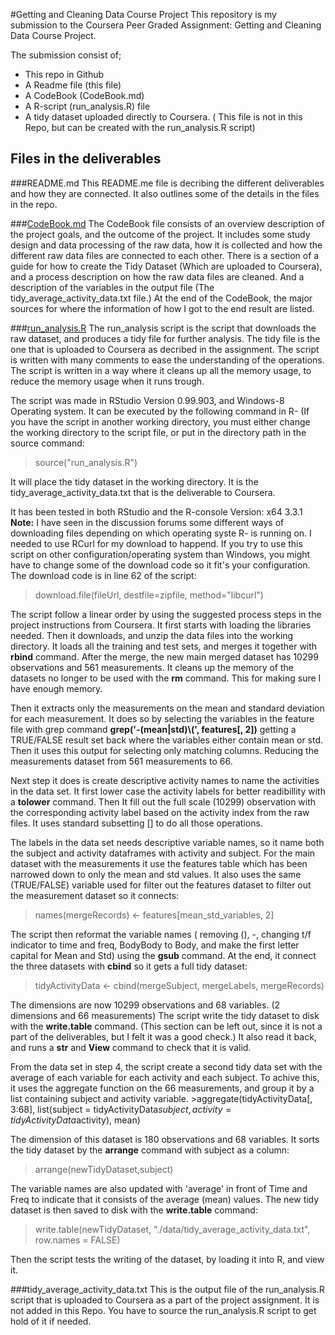 #Getting and Cleaning Data Course Project
This repository is my submission to the Coursera Peer Graded Assignment: Getting and Cleaning Data Course Project.

The submission consist of;
- This repo in Github
- A Readme file (this file)
- A CodeBook (CodeBook.md)
- A R-script (run_analysis.R) file
- A tidy dataset uploaded directly to Coursera. ( This file is not in this Repo, but can be created with the run_analysis.R script)

## Files in the deliverables

###README.md
This README.me file is decribing the different deliverables and how they are connected.
It also outlines some of the details in the files in the repo.

###[CodeBook.md](https://github.com/MHaneferd/Getting-and-Cleaning-Data-Course-Project/blob/master/CodeBook.md)
The CodeBook file consists of an overview description of the project goals, and the outcome of the project.
It includes some study design and data processing of the raw data, how it is collected and how the different raw data files are connected to each other.
There is a section of a guide for how to create the Tidy Dataset (Which are uploaded to Coursera), and a process description on how the raw data files are cleaned. And a description of the variables in the output file (The tidy_average_activity_data.txt file.)
At the end of the CodeBook, the major sources for where the information of how I got to the end result are listed.

###[run_analysis.R](https://github.com/MHaneferd/Getting-and-Cleaning-Data-Course-Project/blob/master/run_analysis.R)
The run_analysis script is the script that downloads the raw dataset, and produces a tidy file for further analysis. The tidy file is the one that is uploaded to Coursera as decribed in the assignment.
The script is written with many comments to ease the understanding of the operations.
The script is written in a way where it cleans up all the memory usage, to reduce the memory usage when it runs trough.

The script was made in RStudio Version 0.99.903, and Windows-8 Operating system.
It can be executed by the following command in R- (If you have the script in another working directory, you must either change the working directory to the script file, or put in the directory path in the source command:
>source("run_analysis.R")

It will place the tidy dataset in the working directory.
It is the tidy_average_activity_data.txt that is the deliverable to Coursera.

It has been tested in both RStudio and the R-console Version: x64 3.3.1
**Note:** I have seen in the discussion forums some different ways of downloading files depending on which operating syste R- is running on. I needed to use RCurl for my download to happend. If you try to use this script on other configuration/operating system than Windows, you might have to change some of the download code so it fit's your configuration. The download code is in line 62 of the script:
>download.file(fileUrl, destfile=zipfile, method="libcurl")

The script follow a linear order by using the suggested process steps in the project instructions from Coursera.
It first starts with loading the libraries needed. Then it downloads, and unzip the data files into the working directory. It loads all the training and test sets, and merges it together with **rbind** command.
After the merge, the new main merged dataset has 10299 observations and 561 measurements.
It cleans up the memory of the datasets no longer to be used with the **rm** command. This for making sure I have enough memory.

Then it extracts only the measurements on the mean and standard deviation for each measurement. It does so by selecting the variables in the feature file with grep command **grep('-(mean|std)\\(', features[, 2])** getting a TRUE/FALSE result set back where the variables either contain mean or std. Then it uses this output for selecting only matching columns. Reducing the measurements dataset from 561 measurements to 66.

Next step it does is create descriptive activity names to name the activities in the data set. It first lower case the activity labels for better readibillity with a **tolower** command. Then It fill out the full scale (10299) observation with the corresponding activity label based on the activity index from the raw files. It uses standard subsetting [] to do all those operations.

The labels in the data set needs descriptive variable names, so it name both the subject and activity dataframes with activity and subject. For the main dataset with the measurements it use the features table which has been narrowed down to only the mean and std values. It also uses the same (TRUE/FALSE) variable used for filter out the features dataset to filter out the measurement dataset so it connects:
>names(mergeRecords) <- features[mean_std_variables, 2]

The script then reformat the variable names ( removing (), -, changing t/f indicator to time and freq, BodyBody to Body, and make the first letter capital for Mean and Std) using the **gsub** command.
At the end, it connect the three datasets with **cbind** so it gets a full tidy dataset:
>tidyActivityData <- cbind(mergeSubject, mergeLabels, mergeRecords)

The dimensions are now 10299 observations and 68 variables. (2 dimensions and 66 measurements)
The script write the tidy dataset to disk with the **write.table** command. (This section can be left out, since it is not a part of the deliverables, but I felt it was a good check.) It also read it back, and runs a **str** and **View** command to check that it is valid.

From the data set in step 4, the script create a second tidy data set with the average of each variable for each activity and each subject.
To achive this, it uses the aggregate function on the 66 measurements, and group it by a list containing subject and activity variable. >aggregate(tidyActivityData[, 3:68], list(subject = tidyActivityData$subject,activity = tidyActivityData$activity), mean)

The dimension of this dataset is 180 observations and 68 variables.
It sorts the tidy dataset by the **arrange** command with subject as a column:
>arrange(newTidyDataset,subject)

The variable names are also updated with 'average' in front of Time and Freq to indicate that it consists of the average (mean) values.
The new tidy dataset is then saved to disk with the **write.table** command:
>write.table(newTidyDataset, "./data/tidy_average_activity_data.txt", row.names = FALSE)

Then the script tests the writing of the dataset, by loading it into R, and view it.

###tidy_average_activity_data.txt
This is the output file of the run_analysis.R script that is uploaded to Coursera as a part of the project assignment. It is not added in this Repo. You have to source the run_analysis.R script to get hold of it if needed.
